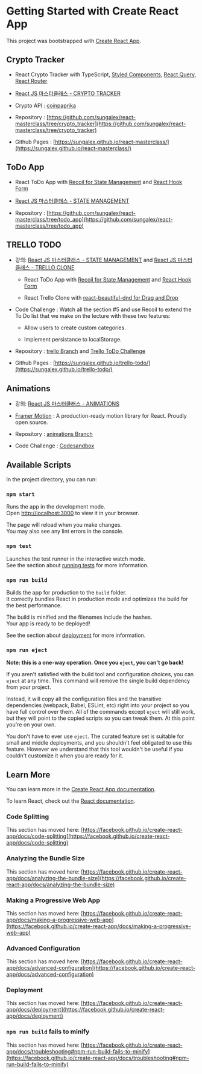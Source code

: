 # Getting Started with Create React App

This project was bootstrapped with [Create React App](https://github.com/facebook/create-react-app).

## Crypto Tracker

- React Crypto Tracker with TypeScript, [Styled Components](https://styled-components.com/docs), [React Query](https://react-query.tanstack.com/overview), [React Router](https://reactrouter.com/docs/en/v6)

- [React JS 마스터클래스 - CRYPTO TRACKER](https://nomadcoders.co/react-masterclass/lectures/3322)

- Crypto API : [coinpaprika](https://api.coinpaprika.com/#tag/Coins)

- Repository : [https://github.com/sungalex/react-masterclass/tree/crypto_tracker](https://github.com/sungalex/react-masterclass/tree/crypto_tracker)

- Github Pages : [https://sungalex.github.io/react-masterclass/](https://sungalex.github.io/react-masterclass/)

## ToDo App

- React ToDo App with [Recoil for State Management](https://recoiljs.org/ko/) and [React Hook Form](https://react-hook-form.com/get-started)

- [React JS 마스터클래스 - STATE MANAGEMENT](https://nomadcoders.co/react-masterclass/lectures/3348)

- Repository : [https://github.com/sungalex/react-masterclass/tree/todo_app](https://github.com/sungalex/react-masterclass/tree/todo_app)

## TRELLO TODO

- 강의: [React JS 마스터클래스 - STATE MANAGEMENT](https://nomadcoders.co/react-masterclass/lectures/3348) and [React JS 마스터클래스 - TRELLO CLONE](https://nomadcoders.co/react-masterclass/lectures/3371)

  - React ToDo App with [Recoil for State Management](https://recoiljs.org/ko/) and [React Hook Form](https://react-hook-form.com/get-started)

  - React Trello Clone with [react-beautiful-dnd for Drag and Drop](https://www.npmjs.com/package/react-beautiful-dnd)

- Code Challenge : Watch all the section #5 and use Recoil to extend the To Do list that we make on the lecture with these two features:

  - Allow users to create custom categories.

  - Implement persistance to localStorage.

- Repository : [trello Branch](https://github.com/sungalex/react-masterclass/tree/trello) and [Trello ToDo Challenge](https://github.com/sungalex/trello-todo)

- Github Pages : [https://sungalex.github.io/trello-todo/](https://sungalex.github.io/trello-todo/)

## Animations

- 강의: [React JS 마스터클래스 - ANIMATIONS](https://nomadcoders.co/react-masterclass/lectures/3384)

- [Framer Motion](https://www.framer.com/motion/) : A production-ready motion library for React. Proudly open source.

- Repository : [animations Branch](https://github.com/sungalex/react-masterclass/tree/animations)

- Code Challenge : [Codesandbox](https://codesandbox.io/s/framer-motion-board-syc1ul)

## Available Scripts

In the project directory, you can run:

### `npm start`

Runs the app in the development mode.\
Open [http://localhost:3000](http://localhost:3000) to view it in your browser.

The page will reload when you make changes.\
You may also see any lint errors in the console.

### `npm test`

Launches the test runner in the interactive watch mode.\
See the section about [running tests](https://facebook.github.io/create-react-app/docs/running-tests) for more information.

### `npm run build`

Builds the app for production to the `build` folder.\
It correctly bundles React in production mode and optimizes the build for the best performance.

The build is minified and the filenames include the hashes.\
Your app is ready to be deployed!

See the section about [deployment](https://facebook.github.io/create-react-app/docs/deployment) for more information.

### `npm run eject`

**Note: this is a one-way operation. Once you `eject`, you can't go back!**

If you aren't satisfied with the build tool and configuration choices, you can `eject` at any time. This command will remove the single build dependency from your project.

Instead, it will copy all the configuration files and the transitive dependencies (webpack, Babel, ESLint, etc) right into your project so you have full control over them. All of the commands except `eject` will still work, but they will point to the copied scripts so you can tweak them. At this point you're on your own.

You don't have to ever use `eject`. The curated feature set is suitable for small and middle deployments, and you shouldn't feel obligated to use this feature. However we understand that this tool wouldn't be useful if you couldn't customize it when you are ready for it.

## Learn More

You can learn more in the [Create React App documentation](https://facebook.github.io/create-react-app/docs/getting-started).

To learn React, check out the [React documentation](https://reactjs.org/).

### Code Splitting

This section has moved here: [https://facebook.github.io/create-react-app/docs/code-splitting](https://facebook.github.io/create-react-app/docs/code-splitting)

### Analyzing the Bundle Size

This section has moved here: [https://facebook.github.io/create-react-app/docs/analyzing-the-bundle-size](https://facebook.github.io/create-react-app/docs/analyzing-the-bundle-size)

### Making a Progressive Web App

This section has moved here: [https://facebook.github.io/create-react-app/docs/making-a-progressive-web-app](https://facebook.github.io/create-react-app/docs/making-a-progressive-web-app)

### Advanced Configuration

This section has moved here: [https://facebook.github.io/create-react-app/docs/advanced-configuration](https://facebook.github.io/create-react-app/docs/advanced-configuration)

### Deployment

This section has moved here: [https://facebook.github.io/create-react-app/docs/deployment](https://facebook.github.io/create-react-app/docs/deployment)

### `npm run build` fails to minify

This section has moved here: [https://facebook.github.io/create-react-app/docs/troubleshooting#npm-run-build-fails-to-minify](https://facebook.github.io/create-react-app/docs/troubleshooting#npm-run-build-fails-to-minify)
